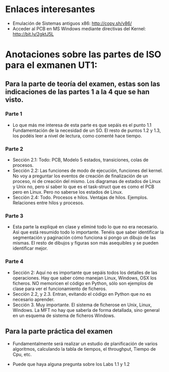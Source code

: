 # Enlaces interesantes

* Emulación de Sistemas antiguos x86: <http://copy.sh/v86/>
* Acceder al PCB en MS Windows mediante directivas del Kernel: <http://bit.ly/2gktJ5L>

# Anotaciones sobre las partes de ISO para el exmanen UT1:

## Para la parte de teoría del examen, estas son las indicaciones de las partes 1 a la 4 que se han visto.

### Parte 1

* Lo que más me interesa de esta parte es que sepáis es el punto 1.1 Fundamentación de la necesidad de un SO. El resto de puntos 1.2 y 1.3, los podéis leer a nivel de lectura, como comenté hace tiempo.

### Parte 2

* Sección 2.1: Todo: PCB, Modelo 5 estados, transiciones, colas de procesos.
* Sección 2.2: Las funciones de modo de ejecución, funciones del kernel. No voy a preguntar los eventos de creación de finalización de un proceso, ni de creación del mismo. Los diagramas de estados de Linux y Unix no, pero sí saber lo que es el task-struct que es como el PCB pero en Linux. Pero no saberse los estados de Linux.
* Sección 2.4: Todo. Procesos e hilos. Ventajas de hilos. Ejemplos. Relaciones entre hilos y procesos.

### Parte 3

* Esta parte la expliqué en clase y eliminé todo lo que no era necesario. Asì que está resumido todo lo importante. Tenéis que saber identificar la segmentación y paginación cómo funciona si pongo un dibujo de las mismas. El resto de dibujos y figuras son más asequibles y se pueden identificar mejor.

### Parte 4

* Sección 2: Aquí no es importante que sepáis todos los detalles de las operaciones. Hay que saber cómo manejan Linux, Windows, OSX los ficheros. NO memoricen el código en Python, sólo son ejemplos de clase para ver el funcionamiento de ficheros.
* Sección 2.2, y 2.3. Entran, evitando el código en Python que no es necesario aprender.
* Sección 3. Muy importante. El sistema de ficherose en Unix, Linux, Windows. La MFT no hay que saberla de forma detallada, sino general en un esquema de sistema de ficheros Windows.


## Para la parte práctica del examen

* Fundamentalmente será realizar un estudio de planificación de varios algoritmos, calculando la tabla de tiempos, el throughput, Tiempo de Cpu, etc.

* Puede que haya alguna pregunta sobre los Labs 1.1 y 1.2
